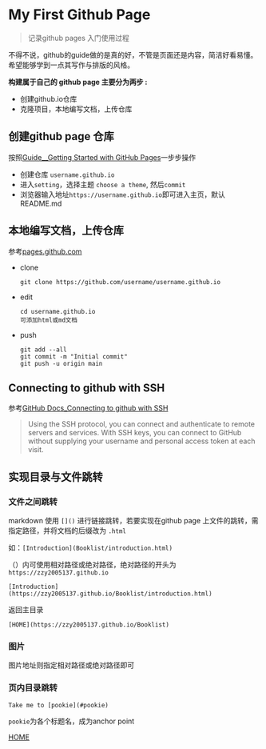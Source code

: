 # My First Github Page

> 记录github pages 入门使用过程

不得不说，github的guide做的是真的好，不管是页面还是内容，简洁好看易懂。希望能够学到一点其写作与排版的风格。

**构建属于自己的 github page 主要分为两步 :**

+ 创建github.io仓库
+ 克隆项目，本地编写文档，上传仓库

## 创建github page 仓库

按照[Guide__Getting Started with GitHub Pages](https://guides.github.com/features/pages/)一步步操作

+ 创建仓库 `username.github.io`
+ 进入`setting`，选择主题 `choose a theme`,  然后`commit`
+ 浏览器输入地址`https://username.github.io`即可进入主页，默认README.md

## 本地编写文档，上传仓库

参考[pages.github.com](https://pages.github.com/)

+ clone

  ``` sehll
  git clone https://github.com/username/username.github.io
  ```

+ edit 

  ``` shell
  cd username.github.io
  可添加html或md文档
  ```

+ push

  ``` shell
  git add --all
  git commit -m "Initial commit"
  git push -u origin main
  ```

## Connecting to github with SSH

参考[GitHub Docs_Connecting to github with SSH](https://docs.github.com/en/github/authenticating-to-github/about-ssh)

> Using the SSH protocol, you can connect and authenticate to remote servers and services. With SSH keys, you can connect to GitHub without supplying your username and personal access token at each visit.



## 实现目录与文件跳转

### 文件之间跳转

markdown 使用 `[]()` 进行链接跳转，若要实现在github page 上文件的跳转，需指定路径，并将文档的后缀改为 `.html` 

如：`[Introduction](Booklist/introduction.html)`

（）内可使用相对路径或绝对路径，绝对路径的开头为 `https://zzy2005137.github.io`

`[Introduction](https://zzy2005137.github.io/Booklist/introduction.html)`

返回主目录

`[HOME](https://zzy2005137.github.io/Booklist)`

### 图片

图片地址则指定相对路径或绝对路径即可

### 页内目录跳转

`Take me to [pookie](#pookie)`

`pookie`为各个标题名，成为anchor point





[HOME](https://zzy2005137.github.io)





